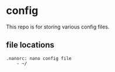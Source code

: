 # config
This repo is for storing various config files.
## file locations
    .nanorc: nano config file
        - ~/
